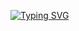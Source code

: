 [![Typing SVG](https://readme-typing-svg.demolab.com/?lines=Welcome+to+my+github/lab!💻)](https://git.io/typing-svg)


